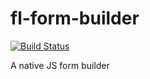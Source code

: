 # fl-form-builder
[![Build Status](https://travis-ci.org/fourlabsldn/fl-multi-calendar.svg?branch=master)](https://travis-ci.org/fourlabsldn/fl-multi-calendar)

A native JS form builder

